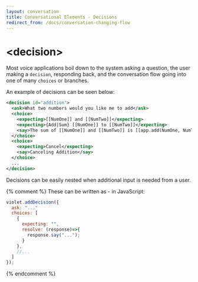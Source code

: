 ```yaml
---
layout: conversation
title: Conversational Elements - Decisions
redirect_from: /docs/conversation-changing-flow
---
```

# &lt;decision&gt;
Most voice applications boil down to the system asking a question, the user making a `decision`, responding back, and the conversation flow going into one of many `choices` or branches.

An example of decisions can be seen below:

```xml
<decision id="addition">
  <ask>What two numbers would you like me to add</ask>
  <choice>
    <expecting>[[NumOne]] and [[NumTwo]]</expecting>
    <expecting>{Add|Sum} [[NumOne]] to [[NumTwo]]</expecting>
    <say>The sum of [[NumOne]] and [[NumTwo]] is [[app.add(NumOne, NumTwo)]]</say>
  </choice>
  <choice>
    <expecting>Cancel</expecting>
    <say>Canceling Addition</say>
  </choice>
  ...
</decision>
```
Decisions can be easily nested when additional input is needed from a user.

{% comment %}
These can be written as - in JavaScript:
```javascript
violet.addDecision({
  ask: "..."
  choices: [
    {
      expecting: "",
      resolve: (response)=>{
        response.say("...");
      }
    },
    //...
  ]
});
```
{% endcomment %}
